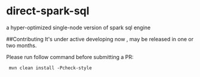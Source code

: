 # direct-spark-sql
a hyper-optimized single-node version of spark sql engine 

##Contributing
It's under active developing now , may be released in one or two months.

Please run follow command before submitting a PR:
```$xslt
 mvn clean install -Pcheck-style
```
